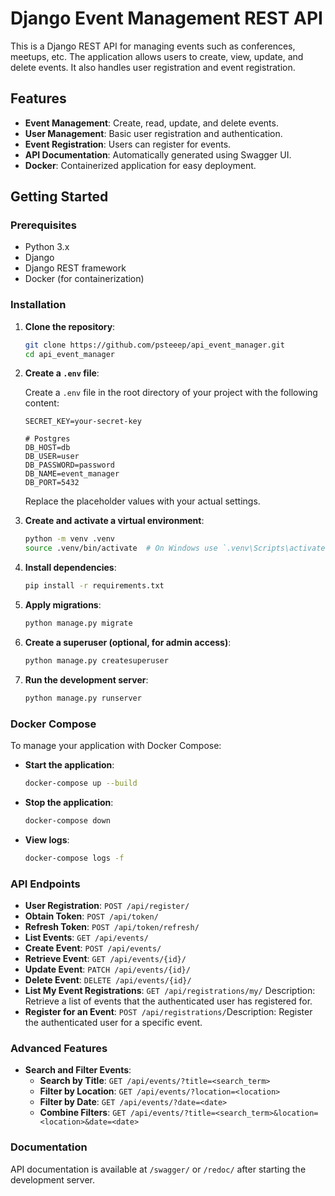 # Django Event Management REST API

This is a Django REST API for managing events such as conferences, meetups, etc. The application allows users to create, view, update, and delete events. It also handles user registration and event registration.

## Features

- **Event Management**: Create, read, update, and delete events.
- **User Management**: Basic user registration and authentication.
- **Event Registration**: Users can register for events.
- **API Documentation**: Automatically generated using Swagger UI.
- **Docker**: Containerized application for easy deployment.

## Getting Started

### Prerequisites

- Python 3.x
- Django
- Django REST framework
- Docker (for containerization)


### Installation

1. **Clone the repository**:

    ```bash
    git clone https://github.com/psteeep/api_event_manager.git
    cd api_event_manager
    ```

2. **Create a `.env` file**:

    Create a `.env` file in the root directory of your project with the following content:

    ```plaintext
    SECRET_KEY=your-secret-key

    # Postgres
    DB_HOST=db
    DB_USER=user
    DB_PASSWORD=password
    DB_NAME=event_manager
    DB_PORT=5432
    ```

    Replace the placeholder values with your actual settings.

3. **Create and activate a virtual environment**:

    ```bash
    python -m venv .venv
    source .venv/bin/activate  # On Windows use `.venv\Scripts\activate`
    ```

4. **Install dependencies**:

    ```bash
    pip install -r requirements.txt
    ```

5. **Apply migrations**:

    ```bash
    python manage.py migrate
    ```

6. **Create a superuser (optional, for admin access)**:

    ```bash
    python manage.py createsuperuser
    ```

7. **Run the development server**:

    ```bash
    python manage.py runserver
    ```

### Docker Compose

To manage your application with Docker Compose:

- **Start the application**:

    ```bash
    docker-compose up --build
    ```

- **Stop the application**:

    ```bash
    docker-compose down
    ```

- **View logs**:

    ```bash
    docker-compose logs -f
    ```


### API Endpoints

- **User Registration**: `POST /api/register/`
- **Obtain Token**: `POST /api/token/`
- **Refresh Token**: `POST /api/token/refresh/`
- **List Events**: `GET /api/events/`
- **Create Event**: `POST /api/events/`
- **Retrieve Event**: `GET /api/events/{id}/`
- **Update Event**: `PATCH /api/events/{id}/`
- **Delete Event**: `DELETE /api/events/{id}/`
- **List My Event Registrations**: `GET /api/registrations/my/`
Description: Retrieve a list of events that the authenticated user has registered for.
- **Register for an Event**: `POST /api/registrations/`Description: Register the authenticated user for a specific event.

### Advanced Features

- **Search and Filter Events**:
  - **Search by Title**: `GET /api/events/?title=<search_term>`
  - **Filter by Location**: `GET /api/events/?location=<location>`
  - **Filter by Date**: `GET /api/events/?date=<date>`
  - **Combine Filters**: `GET /api/events/?title=<search_term>&location=<location>&date=<date>`

### Documentation

API documentation is available at `/swagger/` or `/redoc/` after starting the development server.
